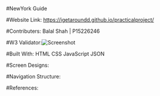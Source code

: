 #NewYork Guide

#Website Link: https://igetaroundd.github.io/practicalproject/

#Contributers: Balal Shah | P15226246

#W3 Validator:![Screenshot](../img/w3.jpg) 

#Built With: HTML CSS JavaScript JSON

#Screen Designs:

#Navigation Structure:

#References:

